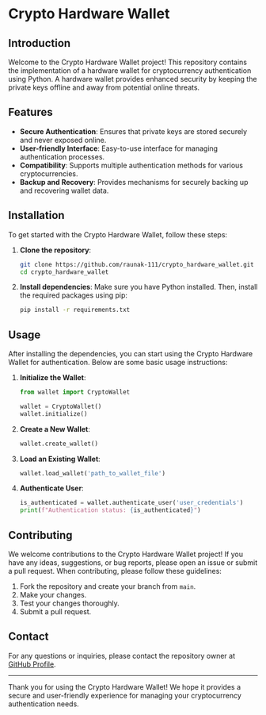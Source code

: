 # Crypto Hardware Wallet

## Introduction
Welcome to the Crypto Hardware Wallet project! This repository contains the implementation of a hardware wallet for cryptocurrency authentication using Python. A hardware wallet provides enhanced security by keeping the private keys offline and away from potential online threats.

## Features
- **Secure Authentication**: Ensures that private keys are stored securely and never exposed online.
- **User-friendly Interface**: Easy-to-use interface for managing authentication processes.
- **Compatibility**: Supports multiple authentication methods for various cryptocurrencies.
- **Backup and Recovery**: Provides mechanisms for securely backing up and recovering wallet data.

## Installation
To get started with the Crypto Hardware Wallet, follow these steps:

1. **Clone the repository**:
    ```bash
    git clone https://github.com/raunak-111/crypto_hardware_wallet.git
    cd crypto_hardware_wallet
    ```

2. **Install dependencies**:
    Make sure you have Python installed. Then, install the required packages using pip:
    ```bash
    pip install -r requirements.txt
    ```

## Usage
After installing the dependencies, you can start using the Crypto Hardware Wallet for authentication. Below are some basic usage instructions:

1. **Initialize the Wallet**:
    ```python
    from wallet import CryptoWallet

    wallet = CryptoWallet()
    wallet.initialize()
    ```

2. **Create a New Wallet**:
    ```python
    wallet.create_wallet()
    ```

3. **Load an Existing Wallet**:
    ```python
    wallet.load_wallet('path_to_wallet_file')
    ```

4. **Authenticate User**:
    ```python
    is_authenticated = wallet.authenticate_user('user_credentials')
    print(f"Authentication status: {is_authenticated}")
    ```

## Contributing
We welcome contributions to the Crypto Hardware Wallet project! If you have any ideas, suggestions, or bug reports, please open an issue or submit a pull request. When contributing, please follow these guidelines:

1. Fork the repository and create your branch from `main`.
2. Make your changes.
3. Test your changes thoroughly.
4. Submit a pull request.

## Contact
For any questions or inquiries, please contact the repository owner at [GitHub Profile](https://github.com/raunak-111).

---

Thank you for using the Crypto Hardware Wallet! We hope it provides a secure and user-friendly experience for managing your cryptocurrency authentication needs.
